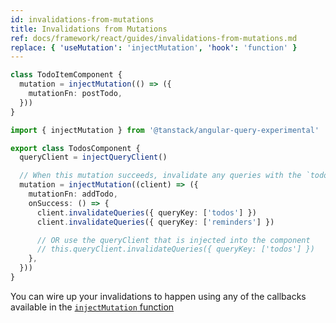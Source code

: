 ```yaml
---
id: invalidations-from-mutations
title: Invalidations from Mutations
ref: docs/framework/react/guides/invalidations-from-mutations.md
replace: { 'useMutation': 'injectMutation', 'hook': 'function' }
---
```


[//]: # 'Example'

```ts
class TodoItemComponent {
  mutation = injectMutation(() => ({
    mutationFn: postTodo,
  }))
}
```

[//]: # 'Example'
[//]: # 'Example2'

```ts
import { injectMutation } from '@tanstack/angular-query-experimental'

export class TodosComponent {
  queryClient = injectQueryClient()

  // When this mutation succeeds, invalidate any queries with the `todos` or `reminders` query key
  mutation = injectMutation((client) => ({
    mutationFn: addTodo,
    onSuccess: () => {
      client.invalidateQueries({ queryKey: ['todos'] })
      client.invalidateQueries({ queryKey: ['reminders'] })

      // OR use the queryClient that is injected into the component
      // this.queryClient.invalidateQueries({ queryKey: ['todos'] })
    },
  }))
}
```

[//]: # 'Example2'

You can wire up your invalidations to happen using any of the callbacks available in the [`injectMutation` function](../guides/mutations)

